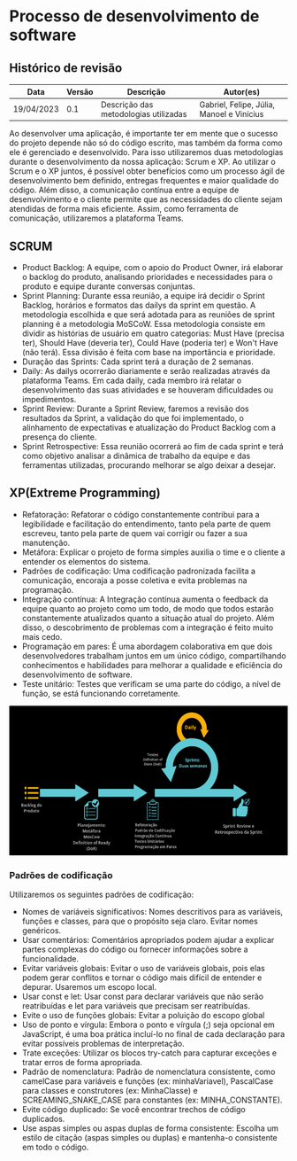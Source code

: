 # Processo de desenvolvimento de software

## Histórico de revisão
|Data|Versão|Descrição|Autor(es)|
|----|------|---------|---------|
|19/04/2023|0.1|Descrição das metodologias utilizadas|Gabriel, Felipe, Júlia, Manoel e Vinícius|

Ao desenvolver uma aplicação, é importante ter em mente que o sucesso do projeto depende não só do código escrito, mas também da forma como ele é gerenciado e desenvolvido. Para isso utilizaremos duas metodologias durante o desenvolvimento da nossa aplicação: Scrum e XP.  Ao utilizar o Scrum e o XP juntos, é possível obter benefícios como um processo ágil de desenvolvimento bem definido, entregas frequentes e maior qualidade do código. Além disso, a comunicação contínua entre a equipe de desenvolvimento e o cliente permite que as necessidades do cliente sejam atendidas de forma mais eficiente. Assim, como ferramenta de comunicação, utilizaremos a plataforma Teams.

## SCRUM
- Product Backlog: A equipe, com o apoio do Product Owner, irá elaborar o backlog do produto, analisando prioridades e necessidades para o produto e equipe durante conversas conjuntas.
- Sprint Planning: Durante essa reunião, a equipe irá decidir o Sprint Backlog, horários e formatos das dailys da sprint em questão. A metodologia escolhida e que será adotada para as reuniões de sprint planning é a metodologia MoSCoW. Essa metodologia consiste em dividir as histórias de usuário em quatro categorias: Must Have (precisa ter), Should Have (deveria ter), Could Have (poderia ter) e Won't Have (não terá). Essa divisão é feita com base na importância e prioridade.
- Duração das Sprints:  Cada sprint terá a duração de 2 semanas.
- Daily: As dailys ocorrerão diariamente e serão realizadas através da plataforma Teams. Em cada daily, cada membro irá relatar o desenvolvimento das suas atividades e se houveram dificuldades ou impedimentos. 
- Sprint Review: Durante a Sprint Review, faremos a revisão dos resultados da Sprint, a validação do que foi implementado, o alinhamento de expectativas e atualização do Product Backlog com a presença do cliente.
- Sprint Retrospective: Essa reunião ocorrerá ao fim de cada sprint e terá como objetivo analisar a dinâmica de trabalho da equipe e das ferramentas utilizadas, procurando melhorar se algo deixar a desejar.

## XP(Extreme Programming)
- Refatoração: Refatorar o código constantemente contribui para a legibilidade e facilitação do entendimento, tanto pela parte de quem escreveu, tanto pela parte de quem vai corrigir ou fazer a sua manutenção.
- Metáfora: Explicar o projeto de forma simples auxilia o time e o cliente a entender os elementos do sistema.
- Padrões de codificação: Uma codificação padronizada facilita a comunicação, encoraja a posse coletiva e evita problemas na programação.
- Integração contínua: A Integração contínua aumenta o feedback da equipe quanto ao projeto como um todo, de modo que todos estarão constantemente atualizados quanto a situação atual do projeto. Além disso, o descobrimento de problemas com a integração é feito muito mais cedo.
- Programação em pares: É uma abordagem colaborativa em que dois desenvolvedores trabalham juntos em um único código, compartilhando conhecimentos e habilidades para melhorar a qualidade e eficiência do desenvolvimento de software.
- Teste unitário: Testes que verificam se uma parte do código, a nível de função, se está funcionando corretamente.


![Image](./images/image3.png)

### Padrões de codificação

Utilizaremos os seguintes padrões de codificação:

- Nomes de variáveis significativos: Nomes descritivos para as variáveis, funções e classes, para que o propósito seja claro. Evitar nomes genéricos.
- Usar comentários: Comentários apropriados podem ajudar a explicar partes complexas do código ou fornecer informações sobre a funcionalidade.
- Evitar variáveis globais: Evitar o uso de variáveis globais, pois elas podem gerar conflitos e tornar o código mais difícil de entender e depurar. Usaremos um escopo local.
- Usar const e let: Usar const para declarar variáveis que não serão reatribuídas e let para variáveis que precisam ser reatribuídas.
- Evite o uso de funções globais: Evitar a poluição do escopo global
- Uso de ponto e vírgula: Embora o ponto e vírgula (;) seja opcional em JavaScript, é uma boa prática incluí-lo no final de cada declaração para evitar possíveis problemas de interpretação.
- Trate exceções: Utilizar os blocos try-catch para capturar exceções e tratar erros de forma apropriada.
- Padrão de nomenclatura: Padrão de nomenclatura consistente, como camelCase para variáveis e funções (ex: minhaVariavel), PascalCase para classes e construtores (ex: MinhaClasse) e SCREAMING_SNAKE_CASE para constantes (ex: MINHA_CONSTANTE).
- Evite código duplicado: Se você encontrar trechos de código duplicados.
- Use aspas simples ou aspas duplas de forma consistente: Escolha um estilo de citação (aspas simples ou duplas) e mantenha-o consistente em todo o código.